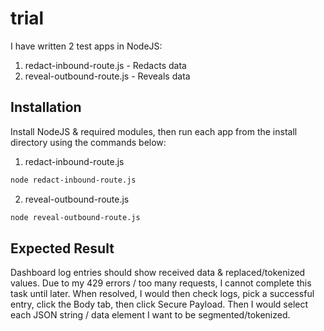 # trial

I have written 2 test apps in NodeJS:
1. redact-inbound-route.js - Redacts data 
2. reveal-outbound-route.js - Reveals data

## Installation

Install NodeJS & required modules, then run each app from the install directory using the commands below:

1. redact-inbound-route.js
```bash
node redact-inbound-route.js
```
2. reveal-outbound-route.js
```bash
node reveal-outbound-route.js
```

## Expected Result

Dashboard log entries should show received data & replaced/tokenized values. Due to my 429 errors / too many requests, I cannot complete this task until later. When resolved, I would then check logs, pick a successful entry, click the Body tab, then click Secure Payload. Then I would select each JSON string / data element I want to be segmented/tokenized.
